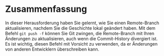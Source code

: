 # Zusammenfassung

In dieser Herausforderung haben Sie gelernt, wie Sie einen Remote-Branch aktualisieren, nachdem Sie die Geschichte lokal geändert haben. Mit dem Befehl `git push -f` können Sie Git zwingen, die Remote-Branch mit Ihren Änderungen zu aktualisieren, auch wenn die Commit-History divergiert ist. Es ist wichtig, diesen Befehl mit Vorsicht zu verwenden, da er Änderungen von anderen Entwicklern überschreiben kann.
